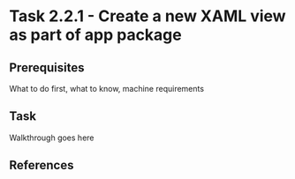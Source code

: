 # Task 2.2.1 -  Create a new XAML view as part of app package

## Prerequisites 

What to do first, what to know, machine requirements

## Task 

Walkthrough goes here

## References
